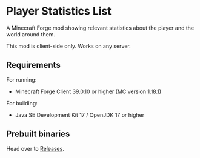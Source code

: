 # Player Statistics List
A Minecraft Forge mod showing relevant statistics about the player and the world around them.

This mod is client-side only. Works on any server.

## Requirements
For running:
- Minecraft Forge Client 39.0.10 or higher (MC version 1.18.1)

For building:
- Java SE Development Kit 17 / OpenJDK 17 or higher

## Prebuilt binaries
Head over to [Releases](https://github.com/Visual-Vincent/PlayerStatistics-MC/releases).